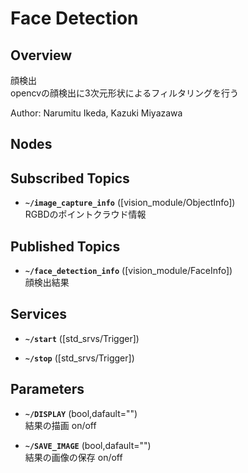 # Face Detection

## Overview
顔検出  
opencvの顔検出に3次元形状によるフィルタリングを行う

Author: Narumitu Ikeda, Kazuki Miyazawa

## Nodes

## Subscribed Topics
* **`~/image_capture_info`**  ([vision_module/ObjectInfo])  
RGBDのポイントクラウド情報  

## Published Topics
* **`~/face_detection_info`**  ([vision_module/FaceInfo])  
顔検出結果  

## Services
* **`~/start`**  ([std_srvs/Trigger])  

* **`~/stop`**  ([std_srvs/Trigger])  

## Parameters
* **`~/DISPLAY`**  (bool,dafault="")  
結果の描画 on/off

* **`~/SAVE_IMAGE`**  (bool,dafault="")  
結果の画像の保存 on/off
